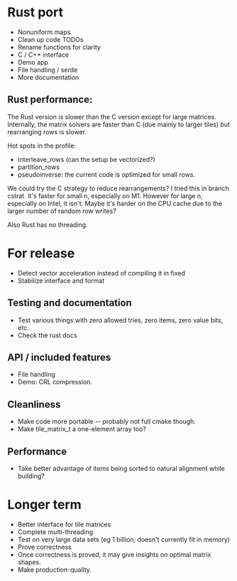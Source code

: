 
# Rust port

* Nonuniform maps
* Clean up code TODOs
* Rename functions for clarity
* C / C++ interface
* Demo app
* File handling / serde
* More documentation

## Rust performance:

The Rust version is slower than the C version except for large matrices.
Internally, the matrix solvers are faster than C (due mainly to larger tiles)
but rearranging rows is slower.

Hot spots in the profile:

* interleave_rows (can the setup be vectorized?)
* partition_rows
* pseudoinverse: the current code is optimized for small rows.

We could try the C strategy to reduce rearrangements?  I tried this in branch
cstrat.  It's faster for small n, especially on M1.  However for large n, especially
on Intel, it isn't.  Maybe it's harder on the CPU cache due to the larger
number of random row writes?

Also Rust has no threading.
    
# For release

* Detect vector acceleration instead of compiling it in fixed
* Stabilize interface and format

## Testing and documentation

* Test various things with zero allowed tries, zero items, zero value bits, etc.
* Check the rust docs

## API / included features

* File handling
* Demo: CRL compression.

## Cleanliness

* Make code more portable -- probably not full cmake though.
* Make tile_matrix_t a one-element array too?

## Performance

* Take better advantage of items being sorted to natural alignment while building?

# Longer term

* Better interface for tile matrices
* Complete multi-threading
* Test on very large data sets (eg 1 billion; doesn't currently fit in memory)
* Prove correctness
* Once correctness is proved, it may give insights on optimal matrix shapes.
* Make production-quality.
